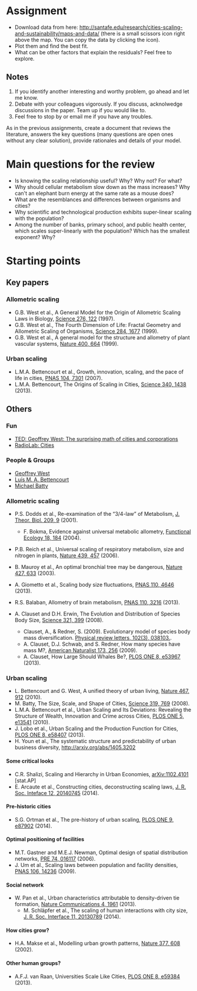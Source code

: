 # Assignment 

- Download data from here: http://santafe.edu/research/cities-scaling-and-sustainability/maps-and-data/  (there is a small scissors icon right above the map. You can copy the data by clicking the icon). 
- Plot them and find the best fit. 
- What can be other factors that explain the residuals? Feel free to explore. 

## Notes 

1. If you identify another interesting and worthy problem, go ahead and let me know. 
2. Debate with your colleagues vigorously. If you discuss, acknolwedge discussions in the paper. Team up if you would like to. 
3. Feel free to stop by or email me if you have any troubles. 

As in the previous assignments, create a document that reviews the literature, answers the key questions (many questions are open ones without any clear solution), provide rationales and details of your model. 

# Main questions for the review

- Is knowing the scaling relationship useful? Why? Why not? For what?
- Why should cellular metabolism slow down as the mass increases? Why can't an elephant burn energy at the same rate as a mouse does?
- What are the resemblances and differences between organisms and cities?
- Why scientific and technological production exhibits super-linear scaling with the population?
- Among the number of banks, primary school, and public health center, which scales super-linearly with the population? Which has the smallest exponent? Why?

# Starting points 

## Key papers

### Allometric scaling

- G.B. West et al., A General Model for the Origin of Allometric Scaling Laws in Biology, [Science 276, 122](http://www.sciencemag.org/content/276/5309/122.short) (1997).
- G.B. West et al., The Fourth Dimension of Life: Fractal Geometry and Allometric Scaling of Organisms, [Science 284, 1677](http://www.sciencemag.org/content/284/5420/1677.short) (1999).
- G.B. West et al., A general model for the structure and allometry of plant vascular systems, [Nature 400, 664](http://www.nature.com/nature/journal/v400/n6745/abs/400664a0.html) (1999).

### Urban scaling

- L.M.A. Bettencourt et al., Growth, innovation, scaling, and the pace of life in cities, [PNAS 104, 7301](http://www.pnas.org/content/104/17/7301.short) (2007).
- L.M.A. Bettencourt, The Origins of Scaling in Cities, [Science 340, 1438](http://www.sciencemag.org/content/340/6139/1438.short) (2013). 

## Others

### Fun

- [TED: Geoffrey West: The surprising math of cities and corporations](http://www.ted.com/talks/geoffrey_west_the_surprising_math_of_cities_and_corporations)
- [RadioLab: Cities](http://www.radiolab.org/2010/oct/08/)

### People & Groups

- [Geoffrey West](http://scholar.google.com/scholar?hl=en&q=geoffrey+west&btnG=&as_sdt=1%2C15&as_sdtp=)
- [Luís M. A. Bettencourt](http://math.lanl.gov/~lmbett/)
- [Michael Batty](http://scholar.google.com/scholar?hl=en&q=Michael+Batty&btnG=&as_sdt=1%2C15&as_sdtp=)

### Allometric scaling 

- P.S. Dodds et al., Re-examination of the “3/4-law” of Metabolism, [J. Theor. Biol. 209, 9](http://www.sciencedirect.com/science/article/pii/S0022519300922380) (2001).
    - F. Bokma, Evidence against universal metabolic allometry, [Functional Ecology 18, 184](http://onlinelibrary.wiley.com/doi/10.1111/j.0269-8463.2004.00817.x/full) (2004).
- P.B. Reich et al., Universal scaling of respiratory metabolism, size and nitrogen in plants, [Nature 439, 457](http://www.nature.com/nature/journal/v439/n7075/full/nature04282.html) (2006).
- B. Mauroy et al., An optimal bronchial tree may be dangerous, [Nature 427, 633](http://www.nature.com/nature/journal/v427/n6975/abs/nature02287.html) (2003).
- A. Giometto et al., Scaling body size fluctuations, [PNAS 110, 4646](http://www.pnas.org/content/110/12/4646.abstract) (2013).
- R.S. Balaban, Allometry of brain metabolism, [PNAS 110, 3216](http://www.pnas.org/content/110/9/3216.short?rss=1) (2013).

- A. Clauset and D.H. Erwin, The Evolution and Distribution of Species Body Size, [Science 321, 399](http://www.sciencemag.org/content/321/5887/399.short) (2008). 
    - Clauset, A., &amp; Redner, S. (2009). Evolutionary model of species body mass diversification. [Physical review letters, 102(3), 038103.](http://journals.aps.org/prl/abstract/10.1103/PhysRevLett.102.038103). 
    - A. Clauset, D.J. Schwab, and S. Redner, How many species have mass M?, [American Naturalist 173, 256](http://www.jstor.org/stable/10.1086/595760) (2009). 
    - A. Clauset, How Large Should Whales Be?, [PLOS ONE 8, e53967](http://journals.plos.org/plosone/article?id=10.1371/journal.pone.0053967#pone-0053967-g003) (2013). 

### Urban scaling

- L. Bettencourt and G. West, A unified theory of urban living, [Nature 467, 912](http://www.nature.com/nature/journal/v467/n7318/full/467912a.html) (2010).
- M. Batty, The Size, Scale, and Shape of Cities, [Science 319, 769](http://www.sciencemag.org/content/319/5864/769.abstract) (2008).
- L.M.A. Bettencourt et al., Urban Scaling and Its Deviations: Revealing the Structure of Wealth, Innovation and Crime across Cities, [PLOS ONE 5, e13541](http://journals.plos.org/plosone/article?id=10.1371/journal.pone.0013541) (2010).
- J. Lobo et al., Urban Scaling and the Production Function for Cities, [PLOS ONE 8, e58407](http://journals.plos.org/plosone/article?id=10.1371/journal.pone.0058407) (2013).
- H. Youn et al., The systematic structure and predictability of urban business diversity, http://arxiv.org/abs/1405.3202

#### Some critical looks 

- C.R. Shalizi, Scaling and Hierarchy in Urban Economies, [arXiv:1102.4101](http://arxiv.org/abs/1102.4101) [stat.AP]
- E. Arcaute et al., Constructing cities, deconstructing scaling laws, [J. R. Soc. Inteface 12, 20140745](http://rsif.royalsocietypublishing.org/content/12/102/20140745) (2014). 

#### Pre-historic cities

- S.G. Ortman et al., The pre-history of urban scaling, [PLOS ONE 9, e87902](http://journals.plos.org/plosone/article?id=10.1371/journal.pone.0087902) (2014). 

#### Optimal positioning of facilities 

- M.T. Gastner and M.E.J. Newman, Optimal design of spatial distribution networks, [PRE 74, 016117](http://arxiv.org/abs/cond-mat/0603278) (2006).
- J. Um et al., Scaling laws between population and facility densities, [PNAS 106, 14236](http://www.pnas.org/content/106/34/14236.abstract) (2009).

#### Social network

- W. Pan et al., Urban characteristics attributable to density-driven tie formation, [Nature Communications 4, 1961](http://www.nature.com/ncomms/2013/130604/ncomms2961/full/ncomms2961.html) (2013). 
    - M. Schläpfer et al., The scaling of human interactions with city size, [J. R. Soc. Interface 11, 20130789](http://classic.rsif.royalsocietypublishing.org/content/11/98/20130789.short) (2014). 

#### How cities grow? 

- H.A. Makse et al., Modelling urban growth patterns, [Nature 377, 608](http://www.nature.com/nature/journal/v377/n6550/abs/377608a0.html) (2002).

#### Other human groups? 

- A.F.J. van Raan, Universities Scale Like Cities, [PLOS ONE 8, e59384](http://journals.plos.org/plosone/article?id=10.1371/journal.pone.0059384) (2013).
